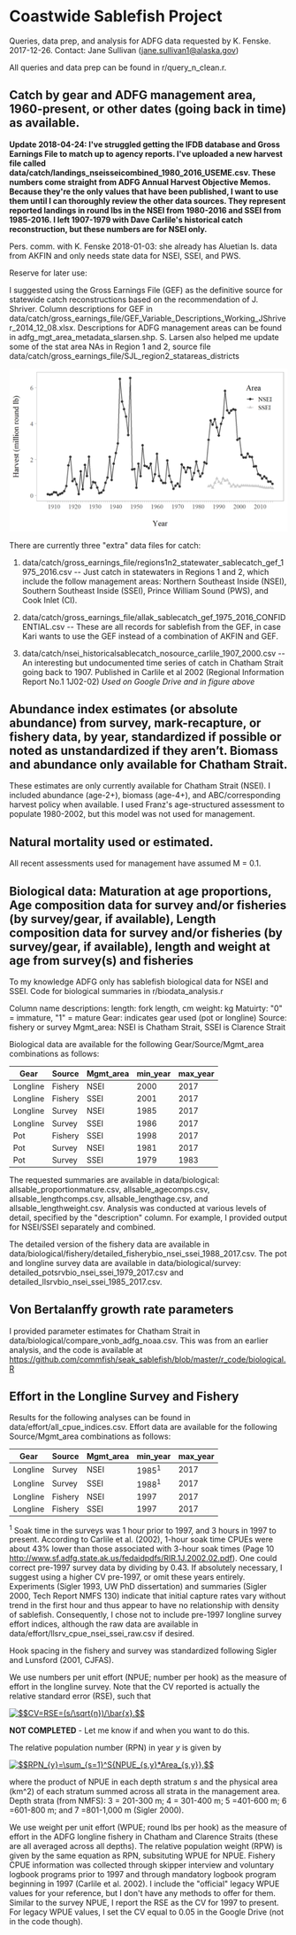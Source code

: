# Coastwide Sablefish Project

Queries, data prep, and analysis for ADFG data requested by K. Fenske. 2017-12-26. Contact: Jane Sullivan (jane.sullivan1@alaska.gov)

All queries and data prep can be found in r/query_n_clean.r. 

## Catch by gear and ADFG management area, 1960-present, or other dates (going back in time) as available. 

**Update 2018-04-24: I've struggled getting the IFDB database and Gross Earnings File to match up to agency reports. I've uploaded a new harvest file called data/catch/landings_nseisseicombined_1980_2016_USEME.csv. These numbers come straight from ADFG Annual Harvest Objective Memos. Because they're the only values that have been published, I want to use them until I can thoroughly review the other data sources. They represent reported landings in round lbs in the NSEI from 1980-2016 and SSEI from 1985-2016. I left 1907-1979 with Dave Carlile's historical catch reconstruction, but these numbers are for NSEI only.**

Pers. comm. with K. Fenske 2018-01-03: she already has Aluetian Is. data from AKFIN and only needs state data for NSEI, SSEI, and PWS. 

Reserve for later use:

I suggested using the Gross Earnings File (GEF) as the definitive source for statewide catch reconstructions based on the recommendation of J. Shriver. Column descriptions for GEF in data/catch/gross_earnings_file/GEF_Variable_Descriptions_Working_JShriver_2014_12_08.xlsx. Descriptions for ADFG management areas can be found in adfg_mgt_area_metadata_slarsen.shp. S. Larsen also helped me update some of the stat area NAs in Region 1 and 2, source file data/catch/gross_earnings_file/SJL_region2_statareas_districts

![alt text](https://github.com/commfish/coastwide_sablefish_project/blob/master/fishery_harvest.png)

There are currently three "extra" data files for catch:

1.  data/catch/gross_earnings_file/regions1n2_statewater_sablecatch_gef_1975_2016.csv -- Just catch in statewaters in Regions 1 and 2, which include the follow management areas: Northern Southeast Inside (NSEI), Southern Southeast Inside (SSEI), Prince William Sound (PWS), and Cook Inlet (CI).

2.  data/catch/gross_earnings_file/allak_sablecatch_gef_1975_2016_CONFIDENTIAL.csv -- These are all records for sablefish from the GEF, in case Kari wants to use the GEF instead of a combination of AKFIN and GEF. 

3.  data/catch/nsei_historicalsablecatch_nosource_carlile_1907_2000.csv -- An interesting but undocumented time series of catch in Chatham Strait going back to 1907. Published in Carlile et al 2002 (Regional Information Report No.1 1J02-02) *Used on Google Drive and in figure above*

## Abundance index estimates (or absolute abundance) from survey, mark-recapture, or fishery data, by year, standardized if possible or noted as unstandardized if they aren’t. Biomass and abundance only available for Chatham Strait.

These estimates are only currently available for Chatham Strait (NSEI). I included abundance (age-2+), biomass (age-4+), and ABC/corresponding harvest policy when available. I used Franz's age-structured assessment to populate 1980-2002, but this model was not used for management. 

## Natural mortality used or estimated. 

All recent assessments used for management have assumed M = 0.1. 

## Biological data: Maturation at age proportions, Age composition data for survey and/or fisheries (by survey/gear, if available), Length composition data for survey and/or fisheries (by survey/gear, if available), length and weight at age from survey(s) and fisheries

To my knowledge ADFG only has sablefish biological data for NSEI and SSEI. Code for biological summaries in r/biodata_analysis.r

Column name descriptions:
length: fork length, cm 
weight: kg 
Matuirty: "0" = immature, "1" = mature
Gear: indicates gear used (pot or longline)
Source: fishery or survey
Mgmt_area: NSEI is Chatham Strait, SSEI is Clarence Strait

Biological data are available for the following Gear/Source/Mgmt_area combinations as follows:

|      Gear|  Source| Mgmt_area| min_year| max_year|
|----------|--------|----------|---------|---------|
|  Longline| Fishery|      NSEI|     2000|     2017|
|  Longline| Fishery|      SSEI|     2001|     2017|
|  Longline|  Survey|      NSEI|     1985|     2017|
|  Longline|  Survey|      SSEI|     1986|     2017|
|       Pot| Fishery|      SSEI|     1998|     2017|
|       Pot|  Survey|      NSEI|     1981|     2017|
|       Pot|  Survey|      SSEI|     1979|     1983|

The requested summaries are available in data/biological: allsable_proportionmature.csv, allsable_agecomps.csv, allsable_lengthcomps.csv, allsable_lengthage.csv, and allsable_lengthweight.csv. Analysis was conducted at various levels of detail, specified by the "description" column. For example, I provided output for NSEI/SSEI separately and combined.

The detailed version of the fishery data are available in data/biological/fishery/detailed_fisherybio_nsei_ssei_1988_2017.csv.  The pot and longline survey data are available in data/biological/survey: detailed_potsrvbio_nsei_ssei_1979_2017.csv and detailed_llsrvbio_nsei_ssei_1985_2017.csv.

## Von Bertalanffy growth rate parameters

I provided parameter estimates for Chatham Strait in data/biological/compare_vonb_adfg_noaa.csv. This was from an earlier analysis, and the code is available at https://github.com/commfish/seak_sablefish/blob/master/r_code/biological.R 

## Effort in the Longline Survey and Fishery

Results for the following analyses can be found in data/effort/all_cpue_indices.csv. Effort data are available for the following Source/Mgmt_area combinations as follows:

|      Gear|  Source| Mgmt_area| min_year| max_year|
|----------|--------|----------|---------|---------|
|  Longline|  Survey|      NSEI|    1985<sup>1</sup>|     2017|         
|  Longline|  Survey|      SSEI|    1988<sup>1</sup>|     2017|
|  Longline| Fishery|      NSEI|     1997|     2017|
|  Longline| Fishery|      SSEI|     1997|     2017|

<sup>1</sup> Soak time in the surveys was 1 hour prior to 1997, and 3 hours in 1997 to present. According to Carlile et al. (2002), 1-hour soak time CPUEs were about 43% lower than those associated with 3-hour soak times (Page 10 http://www.sf.adfg.state.ak.us/fedaidpdfs/RIR.1J.2002.02.pdf). One could correct pre-1997 survey data by dividing by 0.43. If absolutely necessary, I suggest using a higher CV pre-1997, or omit these years entirely. Experiments (Sigler 1993, UW PhD dissertation) and summaries (Sigler 2000, Tech Report NMFS 130) indicate that initial capture rates vary without trend in the first hour and thus appear to have no relationship with density of sablefish. Consequently, I chose not to include pre-1997 longline survey effort indices, although the raw data are available in data/effort/llsrv_cpue_nsei_ssei_raw.csv if desired.

Hook spacing in the fishery and survey was standardized following Sigler and Lunsford (2001, CJFAS).

We use numbers per unit effort (NPUE; number per hook) as the measure of effort in the longline survey. Note that the CV reported is actually the relative standard error (RSE), such that

<a href="https://www.codecogs.com/eqnedit.php?latex=$$CV=RSE=(s/\sqrt{n})/\bar{x}.$$" target="_blank"><img src="https://latex.codecogs.com/gif.latex?$$CV=RSE=(s/\sqrt{n})/\bar{x}.$$" title="$$CV=RSE=(s/\sqrt{n})/\bar{x}.$$" /></a>

**NOT COMPLETED** - Let me know if and when you want to do this.

The relative population number (RPN) in year $y$ is given by

<a href="https://www.codecogs.com/eqnedit.php?latex=$$RPN_{y}=\sum_{s=1}^S{NPUE_{s,y}*Area_{s,y}},$$" target="_blank"><img src="https://latex.codecogs.com/gif.latex?$$RPN_{y}=\sum_{s=1}^S{NPUE_{s,y}*Area_{s,y}},$$" title="$$RPN_{y}=\sum_{s=1}^S{NPUE_{s,y}*Area_{s,y}},$$" /></a>

where the product of NPUE in each depth stratum $s$ and the physical area (km^2) of each stratum summed across all strata in the management area. Depth strata (from NMFS): 3 = 201-300 m; 4 = 301-400 m; 5 =401-600 m; 6 =601-800 m; and 7 =801-1,000 m (Sigler 2000).

We use weight per unit effort (WPUE; round lbs per hook) as the measure of effort in the ADFG longline fishery in Chatham and Clarence Straits (these are all averaged across all depths). The relative population weight (RPW) is given by the same equation as RPN, subsituting WPUE for NPUE. Fishery CPUE information was collected through skipper interview and voluntary logbook programs prior to 1997 and through mandatory logbook program beginning in 1997 (Carlile et al. 2002). I include the "official" legacy WPUE values for your reference, but I don't have any methods to offer for them. Similar to the survey NPUE, I report the RSE as the CV for 1997 to present. For legacy WPUE values, I set the CV equal to 0.05 in the Google Drive (not in the code though).

